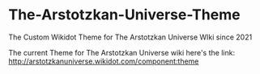 # The-Arstotzkan-Universe-Theme
The Custom Wikidot Theme for The Arstotzkan Universe WIki since 2021

The current Theme for The Arstotzkan Universe wiki here's the link: http://arstotzkanuniverse.wikidot.com/component:theme
